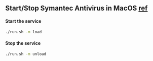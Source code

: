 ## Start/Stop Symantec Antivirus in MacOS [ref](https://gist.github.com/steve-jansen/61a189b6ab961a517f68)

#### Start the service
```bash
./run.sh -m load
``` 

#### Stop the service
```bash
./run.sh -m unload
```

